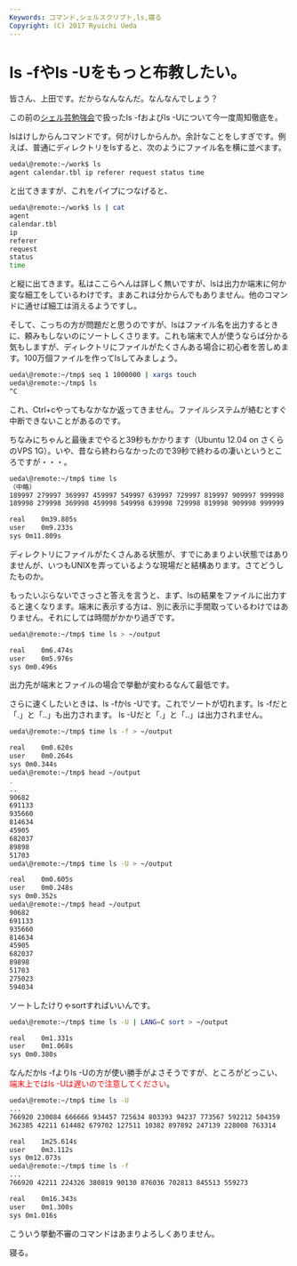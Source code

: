 ```yaml
---
Keywords: コマンド,シェルスクリプト,ls,寝る
Copyright: (C) 2017 Ryuichi Ueda
---
```


# ls -fやls -Uをもっと布教したい。
皆さん、上田です。だからなんなんだ。なんなんでしょう？

この前の<a href="http://blog.ueda.asia/?page_id=684" title="シェル芸勉強会スライド一覧" target="_blank">シェル芸勉強会</a>で扱ったls -fおよびls -Uについて今一度周知徹底を。

lsはけしからんコマンドです。何がけしからんか。余計なことをしすぎです。例えば、普通にディレクトリをlsすると、次のようにファイル名を横に並べます。

```bash
ueda\@remote:~/work$ ls
agent calendar.tbl ip referer request status time
```

と出てきますが、これをパイプにつなげると、

```bash
ueda\@remote:~/work$ ls | cat
agent
calendar.tbl
ip
referer
request
status
time
```

と縦に出てきます。私はここらへんは詳しく無いですが、lsは出力か端末に何か変な細工をしているわけです。まあこれは分からんでもありません。他のコマンドに通せば細工は消えるようですし。

そして、こっちの方が問題だと思うのですが、lsはファイル名を出力するときに、頼みもしないのにソートしくさります。これも端末で人が使うならば分かる気もしますが、ディレクトリにファイルがたくさんある場合に初心者を苦しめます。100万個ファイルを作ってlsしてみましょう。

```bash
ueda\@remote:~/tmp$ seq 1 1000000 | xargs touch
ueda\@remote:~/tmp$ ls
^C

```

これ、Ctrl+cやってもなかなか返ってきません。ファイルシステムが絡むとすぐ中断できないことがあるのです。

ちなみにちゃんと最後までやると39秒もかかります（Ubuntu 12.04 on さくらのVPS 1G）。いや、昔なら終わらなかったので39秒で終わるの凄いというところですが・・・。

```bash
ueda\@remote:~/tmp$ time ls 
（中略）
189997 279997 369997 459997 549997 639997 729997 819997 909997 999998
189998 279998 369998 459998 549998 639998 729998 819998 909998 999999

real	0m39.805s
user	0m9.233s
sys	0m11.809s
```

ディレクトリにファイルがたくさんある状態が、すでにあまりよい状態ではありませんが、いつもUNIXを弄っているような現場だと結構あります。さてどうしたものか。

もったいぶらないでさっさと答えを言うと、まず、lsの結果をファイルに出力すると速くなります。端末に表示する方は、別に表示に手間取っているわけではありません。それにしては時間がかかり過ぎです。

```bash
ueda\@remote:~/tmp$ time ls > ~/output

real	0m6.474s
user	0m5.976s
sys	0m0.496s
```

出力先が端末とファイルの場合で挙動が変わるなんて最低です。

さらに速くしたいときは、ls -fかls -Uです。これでソートが切れます。ls -fだと「.」と「..」も出力されます。
ls -Uだと「.」と「..」は出力されません。

```bash
ueda\@remote:~/tmp$ time ls -f > ~/output

real	0m0.620s
user	0m0.264s
sys	0m0.344s
ueda\@remote:~/tmp$ head ~/output 
.
..
90682
691133
935660
814634
45905
682037
89898
51703
ueda\@remote:~/tmp$ time ls -U > ~/output

real	0m0.605s
user	0m0.248s
sys	0m0.352s
ueda\@remote:~/tmp$ head ~/output
90682
691133
935660
814634
45905
682037
89898
51703
275023
594034
```

ソートしたけりゃsortすればいいんです。

```bash
ueda\@remote:~/tmp$ time ls -U | LANG=C sort > ~/output

real	0m1.331s
user	0m1.068s
sys	0m0.380s
```

なんだかls -fよりls -Uの方が使い勝手がよさそうですが、ところがどっこい、<span style="color:red">端末上ではls -Uは遅いので注意してください</span>。

```bash
ueda\@remote:~/tmp$ time ls -U
...
766920 230084 666666 934457 725634 803393 94237 773567 592212 504359
362385 42211 614482 679702 127511 10382 897892 247139 228008 763314

real	1m25.614s
user	0m3.112s
sys	0m12.073s
ueda\@remote:~/tmp$ time ls -f
...
766920 42211 224326 380819 90130 876036 702813 845513 559273

real	0m16.343s
user	0m1.300s
sys	0m1.016s
```

こういう挙動不審のコマンドはあまりよろしくありません。


寝る。

